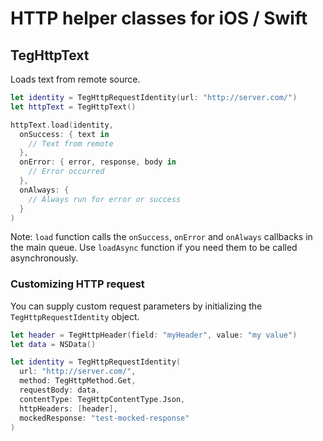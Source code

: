 # HTTP helper classes for iOS / Swift

## TegHttpText

Loads text from remote source.


```Swift
let identity = TegHttpRequestIdentity(url: "http://server.com/")
let httpText = TegHttpText()

httpText.load(identity,
  onSuccess: { text in
    // Text from remote
  },
  onError: { error, response, body in
    // Error occurred
  },
  onAlways: {
    // Always run for error or success
  }
)
```

Note: `load` function calls the `onSuccess`, `onError` and `onAlways` callbacks in the main queue. Use `loadAsync` function if you need them to be called asynchronously.


### Customizing HTTP request

You can supply custom request parameters by initializing the `TegHttpRequestIdentity` object.

```Swift
let header = TegHttpHeader(field: "myHeader", value: "my value")
let data = NSData()

let identity = TegHttpRequestIdentity(
  url: "http://server.com/",
  method: TegHttpMethod.Get,
  requestBody: data,
  contentType: TegHttpContentType.Json,
  httpHeaders: [header],
  mockedResponse: "test-mocked-response"
)
```

